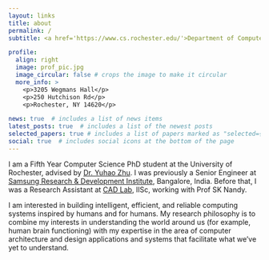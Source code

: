 ```yaml
---
layout: links
title: about
permalink: /
subtitle: <a href='https://www.cs.rochester.edu/'>Department of Computer Science, University of Rochester</a>.

profile:
  align: right
  image: prof_pic.jpg
  image_circular: false # crops the image to make it circular
  more_info: >
    <p>3205 Wegmans Hall</p>
    <p>250 Hutchison Rd</p>
    <p>Rochester, NY 14620</p>

news: true  # includes a list of news items
latest_posts: true  # includes a list of the newest posts
selected_papers: true # includes a list of papers marked as "selected={true}"
social: true  # includes social icons at the bottom of the page
---
```

I am a Fifth Year Computer Science PhD student at the University of Rochester, advised by <a href='https://yuhaozhu.com/'>Dr. Yuhao Zhu</a>. I was previously a Senior Engineer at <a href='https://research.samsung.com/sri-b'>Samsung Research & Development Institute</a>, Bangalore, India. Before that, I was a Research Assistant at <a href='https://cadl.iisc.ernet.in/'>CAD Lab</a>, IISc, working with Prof SK Nandy.

I am interested in building intelligent, efficient, and reliable computing systems inspired by humans and for humans. My research philosophy is to combine my interests in understanding the world around us (for example, human brain functioning) with my expertise in the area of computer architecture and design applications and systems that facilitate what we’ve yet to understand.

<!---My [research interest](/Blog/research_int/Refined_Research Interest.html) lies in Computer Architecture with current emphasis on designing efficient systems for emerging applications like Deep Neural Networks, Genomic Sequencing etc. In my pursuit of getting acquainted with various approaches taken towards hardware ?accelerators for machine learning workloads, I have reviewed a few articles and have been keeping their short-summaries (reviews) here.--->
